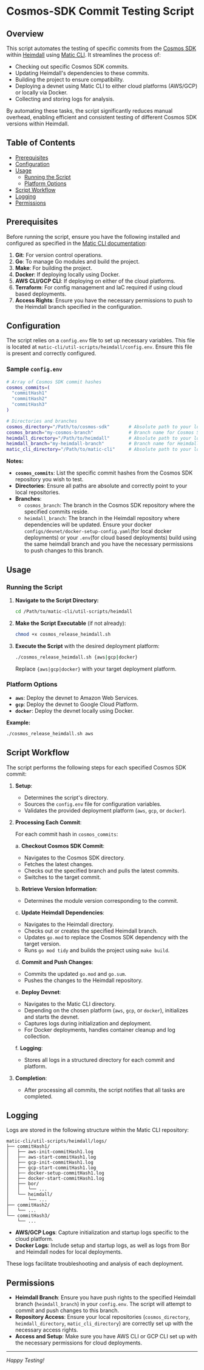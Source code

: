 # Cosmos-SDK Commit Testing Script

## Overview

This script automates the testing of specific commits from the [Cosmos SDK](https://github.com/maticnetwork/cosmos-sdk) within [Heimdall](https://github.com/maticnetwork/heimdall) using [Matic CLI](https://github.com/maticnetwork/matic-cli). It streamlines the process of:

- Checking out specific Cosmos SDK commits.
- Updating Heimdall's dependencies to these commits.
- Building the project to ensure compatibility.
- Deploying a devnet using Matic CLI to either cloud platforms (AWS/GCP) or locally via Docker.
- Collecting and storing logs for analysis.

By automating these tasks, the script significantly reduces manual overhead, enabling efficient and consistent testing of different Cosmos SDK versions within Heimdall.

## Table of Contents

- [Prerequisites](#prerequisites)
- [Configuration](#configuration)
- [Usage](#usage)
  - [Running the Script](#running-the-script)
  - [Platform Options](#platform-options)
- [Script Workflow](#script-workflow)
- [Logging](#logging)
- [Permissions](#permissions)

## Prerequisites

Before running the script, ensure you have the following installed and configured as specified in the [Matic CLI documentation](https://www.github.com/maticnetwork/matic-cli):

1. **Git**: For version control operations.
2. **Go**: To manage Go modules and build the project.
3. **Make**: For building the project.
4. **Docker**: If deploying locally using Docker.
5. **AWS CLI/GCP CLI**: If deploying on either of the cloud platforms.
6. **Terraform**: For config management and IaC required if using cloud based deployments.
7. **Access Rights**: Ensure you have the necessary permissions to push to the Heimdall branch specified in the configuration.

## Configuration

The script relies on a `config.env` file to set up necessary variables. This file is located at `matic-cli/util-scripts/heimdall/config.env`. Ensure this file is present and correctly configured.

### Sample `config.env`

```bash
# Array of Cosmos SDK commit hashes
cosmos_commits=(
  "commitHash1"
  "commitHash2"
  "commitHash3"
)

# Directories and branches
cosmos_directory="/Path/to/cosmos-sdk"       # Absolute path to your local Cosmos SDK directory
cosmos_branch="my-cosmos-branch"             # Branch name for Cosmos SDK commits
heimdall_directory="/Path/to/heimdall"       # Absolute path to your local Heimdall directory
heimdall_branch="my-heimdall-branch"         # Branch name for Heimdall (ensure you have push rights)
matic_cli_directory="/Path/to/matic-cli"     # Absolute path to your local Matic CLI directory
```

**Notes:**

- **`cosmos_commits`**: List the specific commit hashes from the Cosmos SDK repository you wish to test.
- **Directories**: Ensure all paths are absolute and correctly point to your local repositories.
- **Branches**:
  - `cosmos_branch`: The branch in the Cosmos SDK repository where the specified commits reside.
  - `heimdall_branch`: The branch in the Heimdall repository where dependencies will be updated. Ensure your docker `configs/devnet/docker-setup-config.yaml`(for local docker deployments) or your `.env`(for cloud based deployments) build using the same heimdall branch and you have the necessary permissions to push changes to this branch.

## Usage

### Running the Script

1. **Navigate to the Script Directory:**

   ```bash
   cd /Path/to/matic-cli/util-scripts/heimdall
   ```

2. **Make the Script Executable** (if not already):

   ```bash
   chmod +x cosmos_release_heimdall.sh
   ```

3. **Execute the Script** with the desired deployment platform:

   ```bash
   ./cosmos_release_heimdall.sh {aws|gcp|docker}
   ```

   Replace `{aws|gcp|docker}` with your target deployment platform.

### Platform Options

- **`aws`**: Deploy the devnet to Amazon Web Services.
- **`gcp`**: Deploy the devnet to Google Cloud Platform.
- **`docker`**: Deploy the devnet locally using Docker.

**Example:**

```bash
./cosmos_release_heimdall.sh aws
```

## Script Workflow

The script performs the following steps for each specified Cosmos SDK commit:

1. **Setup**:

   - Determines the script's directory.
   - Sources the `config.env` file for configuration variables.
   - Validates the provided deployment platform (`aws`, `gcp`, or `docker`).

2. **Processing Each Commit**:

   For each commit hash in `cosmos_commits`:

   a. **Checkout Cosmos SDK Commit**:

   - Navigates to the Cosmos SDK directory.
   - Fetches the latest changes.
   - Checks out the specified branch and pulls the latest commits.
   - Switches to the target commit.

   b. **Retrieve Version Information**:

   - Determines the module version corresponding to the commit.

   c. **Update Heimdall Dependencies**:

   - Navigates to the Heimdall directory.
   - Checks out or creates the specified Heimdall branch.
   - Updates `go.mod` to replace the Cosmos SDK dependency with the target version.
   - Runs `go mod tidy` and builds the project using `make build`.

   d. **Commit and Push Changes**:

   - Commits the updated `go.mod` and `go.sum`.
   - Pushes the changes to the Heimdall repository.

   e. **Deploy Devnet**:

   - Navigates to the Matic CLI directory.
   - Depending on the chosen platform (`aws`, `gcp`, or `docker`), initializes and starts the devnet.
   - Captures logs during initialization and deployment.
   - For Docker deployments, handles container cleanup and log collection.

   f. **Logging**:

   - Stores all logs in a structured directory for each commit and platform.

3. **Completion**:
   - After processing all commits, the script notifies that all tasks are completed.

## Logging

Logs are stored in the following structure within the Matic CLI repository:

```
matic-cli/util-scripts/heimdall/logs/
├── commitHash1/
│   ├── aws-init-commitHash1.log
│   ├── aws-start-commitHash1.log
│   ├── gcp-init-commitHash1.log
│   ├── gcp-start-commitHash1.log
│   ├── docker-setup-commitHash1.log
│   ├── docker-start-commitHash1.log
│   ├── bor/
│   │   └── ...
│   └── heimdall/
│       └── ...
├── commitHash2/
│   └── ...
└── commitHash3/
    └── ...
```

- **AWS/GCP Logs**: Capture initialization and startup logs specific to the cloud platform.
- **Docker Logs**: Include setup and startup logs, as well as logs from Bor and Heimdall nodes for local deployments.

These logs facilitate troubleshooting and analysis of each deployment.

## Permissions

- **Heimdall Branch**: Ensure you have push rights to the specified Heimdall branch (`heimdall_branch`) in your `config.env`. The script will attempt to commit and push changes to this branch.
- **Repository Access**: Ensure your local repositories (`cosmos_directory`, `heimdall_directory`, `matic_cli_directory`) are correctly set up with the necessary access rights.
- **Access and Setup**: Make sure you have AWS CLI or GCP CLI set up with the necessary permissions for cloud deployments.

---

_Happy Testing!_
